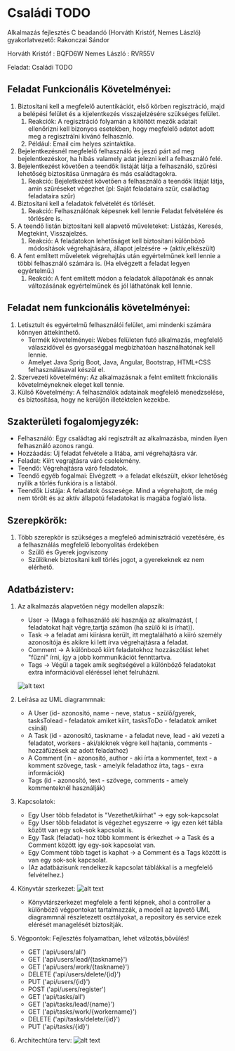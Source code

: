 # Családi TODO
Alkalmazás fejlesztés C beadandó (Horváth Kristóf, Nemes László) gyakorlatvezető: Rakonczai Sándor

Horváth Kristóf : BQFD6W
Nemes László : RVR55V

Feladat: Családi TODO

## Feladat Funkcionális Követelményei:
 1. Biztosítani kell a megfelelő autentikációt, első körben regisztráció, majd a belépési felület és a kijelentkezés visszajelzésére szükséges felület.
	1. Reakciók: A regisztráció folyamán a kitöltött mezők adatait ellenőrizni kell bizonyos esetekben, hogy megfelelő adatot adott meg a regisztrálni kívánó felhasznló.
	2. Például: Email cím helyes szintaktika.
2. Bejelentkezésnél megfelelő felhasználó és jeszó párt ad meg bejelentkezéskor, ha hibás valamely adat jelezni kell a felhasználó felé.
2. Bejelentkezést követően a teendők listáját látja a felhasználó, szűrési lehetőség biztosítása ünmagára és más családtagokra.
	1. Reakció: Bejeletkezést követően a felhasználó a teendők litáját látja, amin szűréseket végezhet (pl: Saját feladataira szűr, családtag feladataira szűr)
3. Biztosítani kell a feladatok felvételét és törlését.
	1. Reakció: Felhasználónak képesnek kell lennie Feladat felvételére és törlésére is.
4. A teendő listán biztosítani kell alapvető műveleteket: Listázás, Keresés, Megtekint, Visszajelzés.
	1. Reakció: A feladatokon lehetőságet kell biztosítani különböző módosítások végrehajtására, állapot jelzésére -> (aktív,elkészült)
5. A fent említett műveletek végrehajtás után egyértelműnek kell lennie a többi felhasználó számára is. (Ha elvégzett a feladat legyen egyértelmű.)
	1. Reakció: A fent említett módon a feladatok állapotának és annak változásának egyértelműnek és jól láthatónak kell lennie.

## Feladat nem funkcionális követelményei:
 1. Letisztult és egyértelmű felhasználói felület, ami mindenki számára könnyen áttekinthető.
	- Termék követelményei: Webes felületen futó alkalmazás, megfelelő válaszidővel és gyorsaséggal megbízhatóan használhatónak kell lennie.
	 - Amelyet Java Sprig Boot, Java, Angular, Bootstrap, HTML+CSS felhasználásaval készül el.
  2. Szervezeti követelmény: Az alkalmazásnak a felnt említett fnkcionális követelméyneknek eleget kell tennie.
  3. Külső Követelmény: A felhasználók adatainak megfelelő menedzselése, és biztosítása, hogy ne kerüljön illetéktelen kezekbe.
	
 ## Szakterületi fogalomjegyzék:
 - Felhasználó: Egy családtag aki regisztrált az alkalmazásba, minden ilyen felhasználó azonos rangú.
 - Hozzáadás: Új feladat felvétele a litába, ami végrehajtásra vár.
 - Feladat: Kiírt vegrajtásra váró cselekmény.
 - Teendő: Végrehajtásra váró feladatok.
 - Teendő egyéb fogalmai: Elvégzett -> a feladat elkészült, ekkor lehetőség nyílik a törlés funkióra is a listából.
 - Teendők Listája: A feladatok összesége. Mind a végrehajtott, de még nem törölt és az aktív állapotú feladatokat is magába foglaló lista.
	
## Szerepkörök: 
 1. Több szerepkör is szükséges a megfeleő adminisztráció vezetésére, és a felhasználás megfelelő lebonyolítás érdekében
 	- Szülő és Gyerek jogviszony 
	- Szűlöknek biztosítani kell törlés jogot, a gyerekeknek ez nem elérhető.
	
## Adatbázisterv:
 1. Az alkalmazás alapvetően négy modellen alapszik:
 	- User -> (Maga a felhasználó aki hasznája az alkalmazást, ( feladatokat hajt végre,tartja számon (ha szülő ki is írhat)).
	- Task -> a feladat ami kiírásra került, itt megtalálható a kiíró személy azonosítója és akikre ki lett írva 	végrehajtásra a feladat.
	- Comment -> A különboző kiírt feladatokhoz hozzászólást lehet "fűzni" írni, így a jobb kommunikációt fennttartva.
	- Tags -> Végül a tagek amik segítségével a különböző feladatokat extra információval eléréssel lehet felruházni.
	
 	 ![alt text](https://i.imgur.com/0pO7It5.png)
	
2. Leírása az UML diagrammnak:
	- A User (id- azonosító, name - neve, status - szülő/gyerek, tasksTolead - feladatok amiket kiírt, tasksToDo - feladatok amiket csinál)
	- A Task (id - azonosító, taskname - a feladat neve, lead - aki vezeti a feladatot, workers - aki/akiknek végre kell hajtania, comments - hozzáfüzések az adott feladathoz)
	- A Comment (in - azonosító, author - aki írta a kommentet, text - a komment szövege, task - amelyik feladathoz írta, tags - exra információk)
	- Tags (id - azonosító, text - szövege, comments - amely kommenteknél használják)

 3. Kapcsolatok: 
 	- Egy User több feladatot is "Vezethet/kiírhat" -> egy sok-kapcsolat
	- Egy User több feladatot is végezhet egyszerre -> így ezen két tábla között van egy sok-sok kapcsolat is.
	- Egy Task (feladat)- hoz több komment is érkezhet -> a Task és a Comment között így egy-sok kapcsolat van.
	- Egy Comment több taget is kaphat -> a Comment és a Tags között is van egy sok-sok kapcsolat.
	- (Az adatbázisunk rendelkezik kapcsolat táblákkal is a megfelelő felvételhez.)
	
 4. Könyvtár szerkezet:
 	 ![alt text](http://www.kepfeltoltes.eu/images/2018/10/504konyvarszerkezet.png)
	 
	 - Könyvtárszerkezet megfelele a fenti képnek, ahol a controller a különböző végpontokat tartalmazzák, a modell az lapvető UML diagrammnál részletezett osztályokat, a repository és service ezek elérését managelését biztosítják.
	 
 5. Végpontok: Fejlesztés folyamatban, lehet válzotás,bővülés!
 	
	* GET ('api/users/all') 
	* GET ('api/users/lead/{taskname}') 
	* GET ('api/users/work/{taskname}') 
	* DELETE ('api/users/delete/{id}')
	* PUT ('api/users/{id}')
	* POST ('api/users/register')
	* GET ('api/tasks/all') 
	* GET ('api/tasks/lead/{name}') 
	* GET ('api/tasks/work/{workername}')
	* DELETE ('api/tasks/delete/{id}')
	* PUT ('api/tasks/{id}')

6. Architechtúra terv:
	![alt text](http://www.kepfeltoltes.eu/images/2018/10/602szekvencia_terv.png)

		
 	
                         
